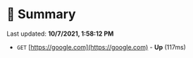 # 📖 Summary
Last updated: **10/7/2021, 1:58:12 PM**

- `GET` [https://google.com](https://google.com) - **Up** (117ms)
